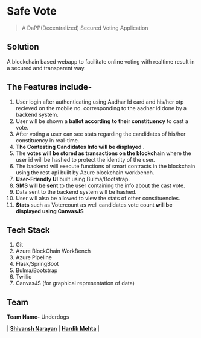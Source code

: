 
# Safe Vote

> A DaPP(Decentralized) Secured Voting Application

## Solution

A blockchain based webapp to facilitate online voting with realtime result in a secured and transparent way.

## The Features include-

1. User login after authenticating using Aadhar Id card and his/her otp recieved on the mobile no. corresponding to the aadhar id done by a backend system.
2. User will be shown a <b>ballot according to their constituency</b> to cast a vote.
3. After voting a user can see stats regarding the candidates of his/her constituency in real-time.
4. **The Contesting Candidates Info will be displayed** .
5. The <b>votes will be stored as transactions on the blockchain</b> where the user id will be hashed to protect the identity of the user.
6. The backend will execute functions of smart contracts in the blockchain using the rest api built by Azure blockchain workbench.
7. **User-Friendly UI** built using Bulma/Bootstrap.
8. **SMS will be sent** to the user containing the info about the cast vote.
9. Data sent to the backend system will be hashed.
10. User will also be allowed to view the stats of other constituencies.
11. **Stats** such as Votercount as well candidates vote count **will be displayed using CanvasJS**

## Tech Stack

1. Git
2. Azure BlockChain WorkBench
4. Azure Pipeline
5. Flask/SpringBoot 
6. Bulma/Bootstrap
7. Twillio
8. CanvasJS (for graphical representation of data)

## Team

**Team Name-** Underdogs

| <a href="https://www.linkedin.com/in/shivanshnarayan/" target="_blank">**Shivansh Narayan**</a> |
<a href="https://www.linkedin.com/in/hardik-mehta-72a396145/" target="_blank">**Hardik Mehta**</a>  |



